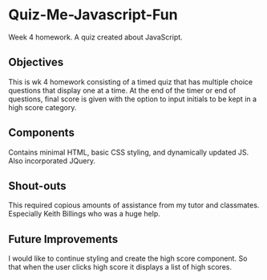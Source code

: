 # Quiz-Me-Javascript-Fun
Week 4 homework. A quiz created about JavaScript. 


## Objectives

This is wk 4 homework consisting of a timed quiz that has multiple choice questions that display one at a time. At the end of the timer or end of questions, final score is given with the option to input initials to be kept in a high score category. 

## Components 

Contains minimal HTML, basic CSS styling, and dynamically updated JS. Also incorporated JQuery. 

## Shout-outs
This required copious amounts of assistance from my tutor and classmates. Especially Keith Billings who was a huge help.

## Future Improvements

I would like to continue styling and create the high score component. So that when the user clicks high score it displays a list of high scores.